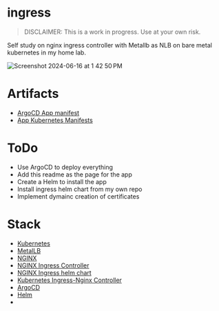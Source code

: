 # ingress

>DISCLAIMER: This is a work in progress. Use at your own risk.

Self study on nginx ingress controller with Metallb as NLB on bare metal kubernetes in my home lab.

![Screenshot 2024-06-16 at 1 42 50 PM](https://github.com/wbox/ingress/assets/1964035/e9fec18e-ba80-4091-904f-2a156ea5a9cb)

# Artifacts
- [ArgoCD App manifest](https://github.com/wbox/ingress/blob/main/argocd/ingress-app.yaml)
- [App Kubernetes Manifests](https://github.com/wbox/ingress/tree/main/app)

# ToDo
- Use ArgoCD to deploy everything
- Add this readme as the page for the app
- Create a Helm to install the app
- Install ingress helm chart from my own repo
- Implement dymainc creation of certificates

# Stack
- [Kubernetes](https://kubernetes.io)
- [MetalLB](https://metallb.universe.tf)
- [NGINX](https://nginx.org/en/)
- [NGINX Ingress Controller](https://docs.nginx.com/nginx-ingress-controller/)
- [NGINX Ingress helm chart](https://artifacthub.io/packages/helm/ingress-nginx/ingress-nginx)
- [Kubernetes Ingress-Nginx Controller](https://kubernetes.github.io/ingress-nginx/)
- [ArgoCD](https://argo-cd.readthedocs.io/en/stable/)
- [Helm](https://argo-cd.readthedocs.io/en/stable/)
- 

